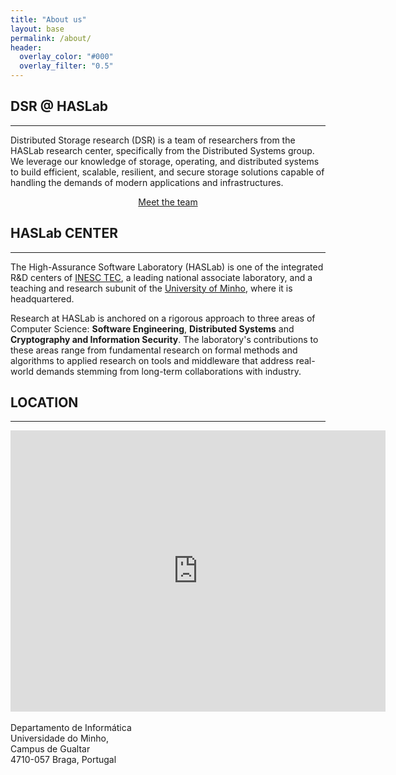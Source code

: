 ```yaml
---
title: "About us"
layout: base
permalink: /about/
header:
  overlay_color: "#000"
  overlay_filter: "0.5"
---
```


<link rel="stylesheet" href="/assets/css/map.css">

<h2>DSR @ HASLab</h2>
<hr>

Distributed Storage research (DSR) is a team of researchers from the HASLab research center, specifically from the Distributed Systems group.
We leverage our knowledge of storage, operating, and distributed systems to build efficient, scalable, resilient, and secure storage solutions capable of handling the demands of modern applications and infrastructures.

<p style="text-align:center">
<a href="/people/" class="btn btn--inverse" >Meet the team</a>
</p>

<h2>HASLab CENTER</h2>
<hr>

The High-Assurance Software Laboratory (HASLab) is one of the integrated R&D centers of [INESC TEC](https://www.inesctec.pt/en), a leading national associate laboratory, and a teaching and research subunit of the [University of Minho](https://www.uminho.pt/EN), where it is headquartered.

Research at HASLab is anchored on a rigorous approach to three areas of Computer Science: **Software Engineering**, **Distributed Systems** and **Cryptography and Information Security**. The laboratory's contributions to these areas range from fundamental research on formal methods and algorithms to applied research on tools and middleware that address real-world demands stemming from long-term collaborations with industry.




<h2>LOCATION</h2>
<hr>

<div class="loc-container">

  <div class="loc-map">
    <iframe src="https://www.google.com/maps/embed?pb=!1m18!1m12!1m3!1d2985.357234775264!2d-8.399856823629115!3d41.5615124712784!2m3!1f0!2f0!3f0!3m2!1i1024!2i768!4f13.1!3m3!1m2!1s0xd24fe9d6fe5f6f7%3A0xe2302fe50c3cdeaa!2sDepartamento%20de%20Inform%C3%A1tica!5e0!3m2!1sen!2spt!4v1722698992061!5m2!1sen!2spt" width="600" height="450" style="border:0;" allowfullscreen="" loading="lazy" referrerpolicy="no-referrer-when-downgrade"></iframe>
  </div>
  <div class="loc-address">
    <div class="loc-address-header">
    <i class='fas fa-map-marker-alt' style='font-size:48px;'></i><br>
    Departamento de Informática<br>
    Universidade do Minho,<br>
    Campus de Gualtar<br>
    4710-057 Braga, Portugal
    </div>
  </div>


</div>